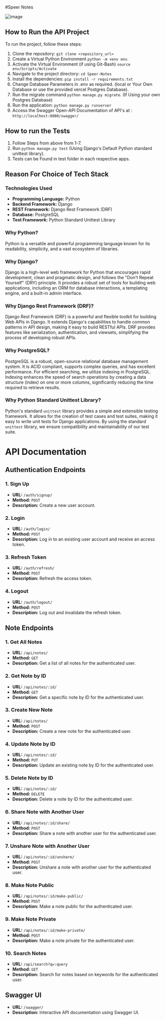 #Speer Notes

![image](https://github.com/EGhost98/Speer_Notes/assets/76267623/cedacbda-942b-4c52-b530-ddc35e2b7c8b)

## How to Run the API Project
To run the project, follow these steps:

1. Clone the repository: `git clone <repository_url>`
2. Create a Virtual Python Environment `python -m venv env`.
3. Activate the Virtual Environment (if using Git-Bash) `source env/Scripts/Activate`
4. Navigate to the project directory: `cd Speer-Notes`
5. Install the dependencies: `pip install -r requirements.txt`
6. Change Database Parameters in .env as required. (local or Your Own Database or use the provided vercel Postgres Database).
7. Run the migrate command `python manage.py migrate`. (If Using your own Postgres Database)
8. Run the application: `python manage.py runserver`
9. Access the Swagger Open-API Documentation of API's at : `http://localhost:8000/swagger/`

## How to run the Tests

1. Follow Steps from above from 1-7.
2. Run `python manage.py test` (Using Django's Default Python standard unittest library).
3. Tests can be Found in test folder in each respective apps.

## Reason For Choice of Tech Stack

### Technologies Used

- **Programming Language:** Python
- **Backend Framework:** Django
- **REST Framework:** Django Rest Framework (DRF)
- **Database:** PostgreSQL
- **Test Framework:** Python Standard Unittest Library

### Why Python?

Python is a versatile and powerful programming language known for its readability, simplicity, and a vast ecosystem of libraries.

### Why Django?

Django is a high-level web framework for Python that encourages rapid development, clean and pragmatic design, and follows the "Don't Repeat Yourself" (DRY) principle. It provides a robust set of tools for building web applications, including an ORM for database interactions, a templating engine, and a built-in admin interface.

### Why Django Rest Framework (DRF)?

Django Rest Framework (DRF) is a powerful and flexible toolkit for building Web APIs in Django. It extends Django's capabilities to handle common patterns in API design, making it easy to build RESTful APIs. DRF provides features like serialization, authentication, and viewsets, simplifying the process of developing robust APIs.

### Why PostgreSQL?

PostgreSQL is a robust, open-source relational database management system. It is ACID compliant, supports complex queries, and has excellent performance. For efficient searching, we utilize indexing in PostgreSQL. Indexing enhances the speed of search operations by creating a data structure (index) on one or more columns, significantly reducing the time required to retrieve results.

### Why Python Standard Unittest Library?

Python's standard `unittest` library provides a simple and extensible testing framework. It allows for the creation of test cases and test suites, making it easy to write unit tests for Django applications. By using the standard `unittest` library, we ensure compatibility and maintainability of our test suite.

# API Documentation

## Authentication Endpoints

### 1. Sign Up

- **URL:** `/auth/signup/`
- **Method:** `POST`
- **Description:** Create a new user account.

### 2. Login

- **URL:** `/auth/login/`
- **Method:** `POST`
- **Description:** Log in to an existing user account and receive an access token.

### 3. Refresh Token

- **URL:** `/auth/refresh/`
- **Method:** `POST`
- **Description:** Refresh the access token.

### 4. Logout

- **URL:** `/auth/logout/`
- **Method:** `POST`
- **Description:** Log out and invalidate the refresh token.

## Note Endpoints

### 1. Get All Notes

- **URL:** `/api/notes/`
- **Method:** `GET`
- **Description:** Get a list of all notes for the authenticated user.

### 2. Get Note by ID

- **URL:** `/api/notes/:id/`
- **Method:** `GET`
- **Description:** Get a specific note by ID for the authenticated user.

### 3. Create New Note

- **URL:** `/api/notes/`
- **Method:** `POST`
- **Description:** Create a new note for the authenticated user.

### 4. Update Note by ID

- **URL:** `/api/notes/:id/`
- **Method:** `PUT`
- **Description:** Update an existing note by ID for the authenticated user.

### 5. Delete Note by ID

- **URL:** `/api/notes/:id/`
- **Method:** `DELETE`
- **Description:** Delete a note by ID for the authenticated user.

### 6. Share Note with Another User

- **URL:** `/api/notes/:id/share/`
- **Method:** `POST`
- **Description:** Share a note with another user for the authenticated user.

### 7. Unshare Note with Another User

- **URL:** `/api/notes/:id/unshare/`
- **Method:** `POST`
- **Description:** Unshare a note with another user for the authenticated user.

### 8. Make Note Public

- **URL:** `/api/notes/:id/make-public/`
- **Method:** `POST`
- **Description:** Make a note public for the authenticated user.

### 9. Make Note Private

- **URL:** `/api/notes/:id/make-private/`
- **Method:** `POST`
- **Description:** Make a note private for the authenticated user.

### 10. Search Notes

- **URL:** `/api/search?q=:query`
- **Method:** `GET`
- **Description:** Search for notes based on keywords for the authenticated user.

## Swagger UI

- **URL:** `/swagger/`
- **Description:** Interactive API documentation using Swagger UI.
